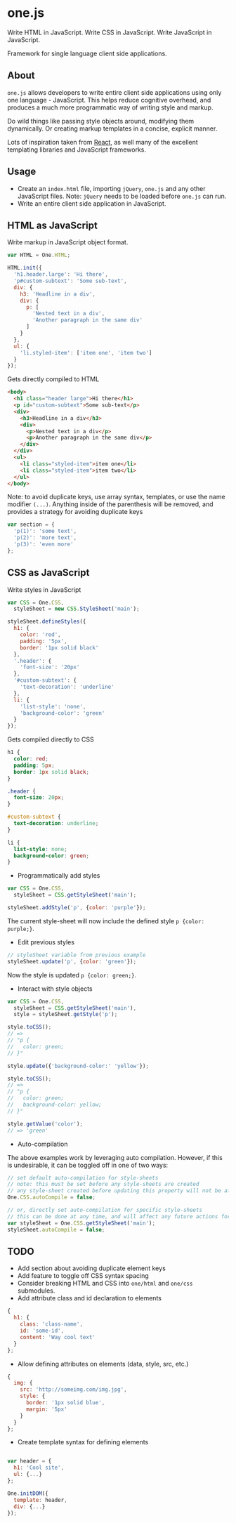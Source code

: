 # one.js

Write HTML in JavaScript. Write CSS in JavaScript. Write JavaScript in JavaScript.

Framework for single language client side applications.

## About

`one.js` allows developers to write entire client side applications using only one language - JavaScript. This helps reduce cognitive overhead, and produces a much more programmatic way of writing style and markup.

Do wild things like passing style objects around, modifying them dynamically. Or creating markup templates in a concise, explicit manner.

Lots of inspiration taken from [React](http://facebook.github.io/react/), as well many of the excellent templating libraries and JavaScript frameworks.

## Usage

* Create an `index.html` file, importing `jQuery`, `one.js` and any other JavaScript files. Note: `jQuery` needs to be loaded before `one.js` can run.
* Write an entire client side application in JavaScript.

## HTML as JavaScript

Write markup in JavaScript object format.

```js
var HTML = One.HTML;

HTML.init({
  'h1.header.large': 'Hi there',
  'p#custom-subtext': 'Some sub-text',
  div: {
    h3: 'Headline in a div',
    div: {
      p: [
        'Nested text in a div',
        'Another paragraph in the same div'
      ]
    }
  },
  ul: {
    'li.styled-item': ['item one', 'item two']
  }
});
```

Gets directly compiled to HTML

```html
<body>
  <h1 class="header large">Hi there</h1>
  <p id="custom-subtext">Some sub-text</p>
  <div>
    <h3>Headline in a div</h3>
    <div>
      <p>Nested text in a div</p>
      <p>Another paragraph in the same div</p>
    </div>
  </div>
  <ul>
    <li class="styled-item">item one</li>
    <li class="styled-item">item two</li>
  </ul>
</body>
```

Note: to avoid duplicate keys, use array syntax, templates, or use the name modifier `(...)`. Anything inside of the parenthesis will be removed, and provides a strategy for avoiding duplicate keys

```js
var section = {
  'p(1)': 'some text',
  'p(2)': 'more text',
  'p(3)': 'even more'
};
```

## CSS as JavaScript

Write styles in JavaScript

```js
var CSS = One.CSS,
  styleSheet = new CSS.StyleSheet('main');

styleSheet.defineStyles({
  h1: {
    color: 'red',
    padding: '5px',
    border: '1px solid black'
  },
  '.header': {
    'font-size': '20px'
  },
  '#custom-subtext': {
    'text-decoration': 'underline'
  },
  li: {
    'list-style': 'none',
    'background-color': 'green'
  }
});
```

Gets compiled directly to CSS

```css
h1 {
  color: red;
  padding: 5px;
  border: 1px solid black;
}

.header {
  font-size: 20px;
}

#custom-subtext {
  text-decoration: underline;
}

li {
  list-style: none;
  background-color: green;
}
```

* Programmatically add styles

```js
var CSS = One.CSS,
  styleSheet = CSS.getStyleSheet('main');

styleSheet.addStyle('p', {color: 'purple'});
```

The current style-sheet will now include the defined style `p {color: purple;}`.

* Edit previous styles

```js
// styleSheet variable from previous example
styleSheet.update('p', {color: 'green'});
```

Now the style is updated `p {color: green;}`.

* Interact with style objects

```js
var CSS = One.CSS,
  styleSheet = CSS.getStyleSheet('main'),
  style = styleSheet.getStyle('p');

style.toCSS();
// =>
// "p {
//   color: green;
// }"

style.update({'background-color:' 'yellow'});

style.toCSS();
// =>
// "p {
//   color: green;
//   background-color: yellow;
// }"

style.getValue('color');
// => 'green'
```

* Auto-compilation

The above examples work by leveraging auto compilation. However, if this is undesirable, it can be toggled off in one of two ways:

```js
// set default auto-compilation for style-sheets
// note: this must be set before any style-sheets are created
// any style-sheet created before updating this property will not be affected
One.CSS.autoCompile = false;

// or, directly set auto-compilation for specific style-sheets
// this can be done at any time, and will affect any future actions for the style-sheet
var styleSheet = One.CSS.getStyleSheet('main');
styleSheet.autoCompile = false;
```



## TODO
* Add section about avoiding duplicate element keys
* Add feature to toggle off CSS syntax spacing
* Consider breaking HTML and CSS into `one/html` and `one/css` submodules.
* Add attribute class and id declaration to elements
```js
{
  h1: {
    class: 'class-name',
    id: 'some-id',
    content: 'Way cool text'
  }
};
```
* Allow defining attributes on elements (data, style, src, etc.)
```js
{
  img: {
    src: 'http://someimg.com/img.jpg',
    style: {
      border: '1px solid blue',
      margin: '5px'
    }
  }
};
```
* Create template syntax for defining elements
```js

var header = {
  h1: 'Cool site',
  ul: {...}
};

One.initDOM({
  template: header,
  div: {...}
});
```
